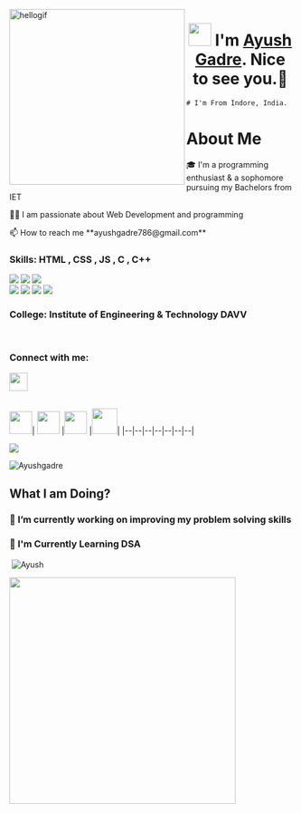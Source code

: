 <p>
    <img align="left" src="https://user-images.githubusercontent.com/67560900/107698101-10797e00-6cda-11eb-8357-b7808d66151a.gif" width="310px" alt="hellogif">
   </p>
   <h1 align="center"> <img src="https://raw.githubusercontent.com/ShahriarShafin/ShahriarShafin/main/Assets/hi.gif" width="40px"/>  I'm <a href="https://github.com/Ayushgadre" target="_blank">Ayush Gadre</a>. Nice to see you.🤗 </h1> 
   

    # I'm From Indore, India.



<h1>About Me</h1>

<p>
🎓 I'm a programming enthusiast & a sophomore pursuing my Bachelors from IET </p>
<p>
👨‍💻 I am passionate about Web Development and programming </p>
<p>📫 How to reach me **ayushgadre786@gmail.com**</p>


<h3> Skills: HTML , CSS , JS , C , C++ </h3>
<span>
<img src="https://img.shields.io/badge/html5%20-%23E34F26.svg?&style=for-the-badge&logo=html5&logoColor=white"/>
<img src="https://img.shields.io/badge/css3%20-%231572B6.svg?&style=for-the-badge&logo=css3&logoColor=white"/>
<img src="https://img.shields.io/badge/javascript%20-%23323330.svg?&style=for-the-badge&logo=javascript&logoColor=%23F7DF1E"/>
<br>
<span>
<img src="https://img.shields.io/badge/C-00599C?style=for-the-badge&logo=c&logoColor=white "/>
<img src="https://img.shields.io/badge/C%2B%2B-00599C?style=for-the-badge&logo=c%2B%2B&logoColor=white "/>

<img src="https://img.shields.io/badge/git%20-%23404d59.svg?&style=for-the-badge&logo=git&logoColor=white"/>
<img src="https://img.shields.io/badge/github%20-%23121011.svg?&style=for-the-badge&logo=github&logoColor=white"/></span>
<br>
</span>

<h3> College: Institute of Engineering & Technology DAVV </h3> <br />

<h3 align="left">Connect with me:</h3>
<p align="left">

<img align="center" src="https://raw.githubusercontent.com/ShahriarShafin/ShahriarShafin/main/Assets/handshake.gif" height="32px">
<br>
<br>

<a href="mailto:ayushgadre786@gmail.com"><img src="https://image.flaticon.com/icons/svg/281/281769.svg" width="40"></a>|
<a href="https://www.linkedin.com/in/ayushgadre/"><img src="https://cdn2.iconfinder.com/data/icons/social-media-2285/512/1_Linkedin_unofficial_colored_svg-128.png" width="40"></a>
|<a href="https://twitter.com/ayush_gadre"><img src="https://cdn2.iconfinder.com/data/icons/social-media-2285/512/1_Twitter3_colored_svg-128.png" width="40"></a>
|<a href="https://www.instagram.com/ayush__gadre/"><img src="https://github.com/Ayushgadre/Ayushgadre/blob/main/assets/Instagram_logo_2016.svg" width="45"></a>|
|--|--|--|--|--|--|--|


![](https://activity-graph.herokuapp.com/graph?username=Ayushgadre&theme=react-dark&hide_border=true&area=true)




<p align="left"> <img src="https://komarev.com/ghpvc/?username=Ayushgadre-06&label=Profile%20views&color=0e75b6&style=flat" alt="Ayushgadre"> </p>



<h2 align="left"> What I am Doing? </h2>


<h3>🔭 I’m currently working on improving my problem solving skills<h3>

<h3>📑 I'm Currently Learning DSA </h3>

<p>&nbsp;<img align="center" src="https://github-readme-stats.vercel.app/api?username=Ayushgadre&show_icons=true&locale=en" alt="Ayush" /></p>
<img align="center" src="https://github-readme-streak-stats.herokuapp.com/?user=sunitroy2703" width="400px">
